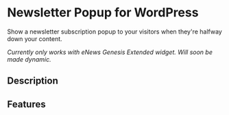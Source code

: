 # Newsletter Popup for WordPress

Show a newsletter subscription popup to your visitors when they're halfway down your content.

*Currently only works with eNews Genesis Extended widget. Will soon be made dynamic.*

## Description

## Features
